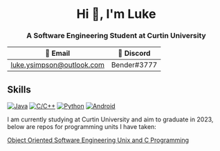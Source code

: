<h1 align="center">Hi 👋, I'm Luke</h1>
<h3 align="center">A Software Engineering Student at Curtin University</h3>

  📧 Email | 💬 Discord
  ---                         | ---
  luke.ysimpson@outlook.com | Bender#3777


## Skills
[![Java](https://img.shields.io/badge/Java-%23FFFFFF.svg?style=flat&logo=gitea&logoColor=%23ED8B00)](https://github.com) [![C/C++](https://img.shields.io/badge/C/C++-%23FFFFFF.svg?style=flat&logo=c%2B%2B&logoColor=%2300599C)](https://github.com) [![Python](https://img.shields.io/badge/Python-%23FFFFFF?style=flat&logo=python&logoColor=3670A0)](https://github.com) [![Android](https://img.shields.io/badge/Android-%23FFFFFF?style=flat&logo=android)](https://github.com)

I am currently studying at Curtin University and aim to graduate in 2023, below are repos for programming units I have taken:


<a href="https://github.com/LukeSimmo/OOSE" target = "_blank" rel="noopener noreferrer">
Object Oriented Software Engineering </a></a>


<a href="https://github.com/LukeSimmo/UCP" target = "_blank" rel="noopener noreferrer">
Unix and C Programming </a></a>
